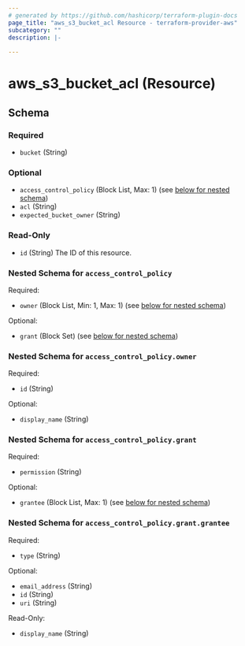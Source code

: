```yaml
---
# generated by https://github.com/hashicorp/terraform-plugin-docs
page_title: "aws_s3_bucket_acl Resource - terraform-provider-aws"
subcategory: ""
description: |-
  
---
```


# aws_s3_bucket_acl (Resource)





<!-- schema generated by tfplugindocs -->
## Schema

### Required

- `bucket` (String)

### Optional

- `access_control_policy` (Block List, Max: 1) (see [below for nested schema](#nestedblock--access_control_policy))
- `acl` (String)
- `expected_bucket_owner` (String)

### Read-Only

- `id` (String) The ID of this resource.

<a id="nestedblock--access_control_policy"></a>
### Nested Schema for `access_control_policy`

Required:

- `owner` (Block List, Min: 1, Max: 1) (see [below for nested schema](#nestedblock--access_control_policy--owner))

Optional:

- `grant` (Block Set) (see [below for nested schema](#nestedblock--access_control_policy--grant))

<a id="nestedblock--access_control_policy--owner"></a>
### Nested Schema for `access_control_policy.owner`

Required:

- `id` (String)

Optional:

- `display_name` (String)


<a id="nestedblock--access_control_policy--grant"></a>
### Nested Schema for `access_control_policy.grant`

Required:

- `permission` (String)

Optional:

- `grantee` (Block List, Max: 1) (see [below for nested schema](#nestedblock--access_control_policy--grant--grantee))

<a id="nestedblock--access_control_policy--grant--grantee"></a>
### Nested Schema for `access_control_policy.grant.grantee`

Required:

- `type` (String)

Optional:

- `email_address` (String)
- `id` (String)
- `uri` (String)

Read-Only:

- `display_name` (String)
